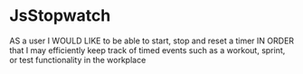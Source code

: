 # JsStopwatch
AS a user I WOULD LIKE to be able to start, stop and reset a timer IN ORDER that I may efficiently keep track of timed events such as a workout, sprint, or test functionality in the workplace
